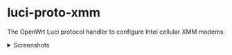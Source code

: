 # luci-proto-xmm
The OpenWrt Luci protocol handler to configure Intel cellular XMM modems.

<details>
   <summary>Screenshots</summary>

   ![](https://raw.githubusercontent.com/koshev-msk/modemfeed/master/luci/protocols/luci-proto-xmm/screenshots/main.png)

   ![](https://raw.githubusercontent.com/koshev-msk/modemfeed/master/luci/protocols/luci-proto-xmm/screenshots/interfaces.png)

   ![](https://raw.githubusercontent.com/koshev-msk/modemfeed/master/luci/protocols/luci-proto-xmm/screenshots/setup.png)

</details>
